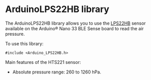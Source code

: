 # ArduinoLPS22HB library


The ArduinoLPS22HB library allows you to use the [LPS22HB](https://www.st.com/resource/en/datasheet/lps22hb.pdf) sensor available on the Arduino&reg; Nano 33 BLE Sense board to read the air pressure.

To use this library:

```
#include <Arduino_LPS22HB.h>
```

Main features of the HTS221 sensor:

- Absolute pressure range: 260 to 1260 hPa.

